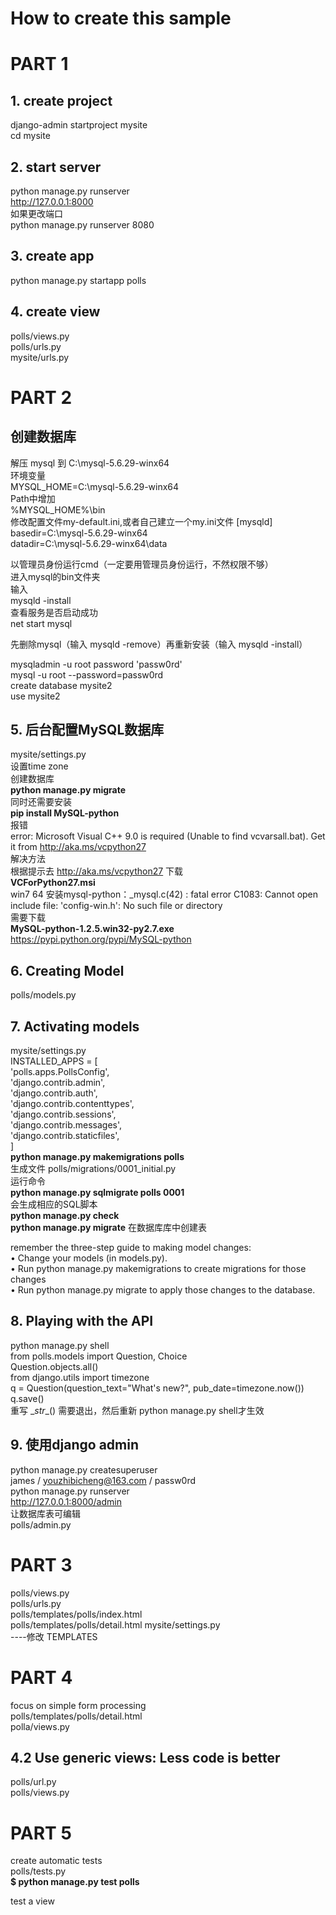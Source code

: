 # How to create this sample

# PART 1 #

## 1. create project ##
django-admin startproject mysite  
cd mysite
## 2. start server ##
python manage.py runserver  
http://127.0.0.1:8000  
如果更改端口  
python manage.py runserver 8080
## 3. create app ##
python manage.py startapp polls
## 4. create view ##
polls/views.py  
polls/urls.py  
mysite/urls.py

# PART 2 #

## 创建数据库 ##
解压 mysql 到 C:\mysql-5.6.29-winx64   
环境变量  
MYSQL\_HOME=C:\mysql-5.6.29-winx64  
Path中增加  
%MYSQL\_HOME%\bin  
修改配置文件my-default.ini,或者自己建立一个my.ini文件
[mysqld]  
basedir=C:\mysql-5.6.29-winx64  
datadir=C:\mysql-5.6.29-winx64\data  

以管理员身份运行cmd（一定要用管理员身份运行，不然权限不够）  
进入mysql的bin文件夹  
输入  
mysqld -install  
查看服务是否启动成功  
net start mysql  

先删除mysql（输入 mysqld -remove）再重新安装（输入 mysqld -install）  

mysqladmin -u root password 'passw0rd'  
mysql -u root --password=passw0rd  
create database mysite2  
use mysite2  

## 5. 后台配置MySQL数据库 ##
mysite/settings.py  
设置time zone  
创建数据库  
**python manage.py migrate**  
同时还需要安装  
**pip install MySQL-python**  
报错   
error: Microsoft Visual C++ 9.0 is required (Unable to find vcvarsall.bat). Get it from http://aka.ms/vcpython27  
解决方法  
根据提示去 http://aka.ms/vcpython27 下载  
**VCForPython27.msi**  
win7 64 安装mysql-python：_mysql.c(42) : fatal error C1083: Cannot open include file: 'config-win.h': No such file or directory  
需要下载  
**MySQL-python-1.2.5.win32-py2.7.exe**  
https://pypi.python.org/pypi/MySQL-python  


## 6. Creating Model ##
polls/models.py

## 7. Activating models ##
mysite/settings.py  
INSTALLED_APPS = [  
'polls.apps.PollsConfig',  
'django.contrib.admin',  
'django.contrib.auth',   
'django.contrib.contenttypes',  
'django.contrib.sessions',  
'django.contrib.messages',  
'django.contrib.staticfiles',  
]  
**python manage.py makemigrations polls**  
生成文件  polls/migrations/0001_initial.py  
运行命令  
**python manage.py sqlmigrate polls 0001**  
会生成相应的SQL脚本  
**python manage.py check**  
**python manage.py migrate**
在数据库库中创建表

remember the three-step guide to making model changes:  
• Change your models (in models.py).  
• Run python manage.py makemigrations to create migrations for those changes  
• Run python manage.py migrate to apply those changes to the database.  



## 8. Playing with the API ##
python manage.py shell  
from polls.models import Question, Choice  
Question.objects.all()  
from django.utils import timezone  
q = Question(question_text="What's new?", pub_date=timezone.now())  
q.save()  
重写 \__str__() 需要退出，然后重新 python manage.py shell才生效  

## 9. 使用django admin ##
python manage.py createsuperuser  
james / youzhibicheng@163.com / passw0rd  
python manage.py runserver  
http://127.0.0.1:8000/admin  
让数据库表可编辑  
polls/admin.py


# PART 3 #
polls/views.py  
polls/urls.py  
polls/templates/polls/index.html  
polls/templates/polls/detail.html
mysite/settings.py  
----修改 TEMPLATES



# PART 4 #
focus on simple form processing  
polls/templates/polls/detail.html  
polla/views.py

## 4.2 Use generic views: Less code is better ##
polls/url.py  
polls/views.py  

# PART 5 #
create automatic tests  
polls/tests.py  
**$ python manage.py test polls**  

test a view




